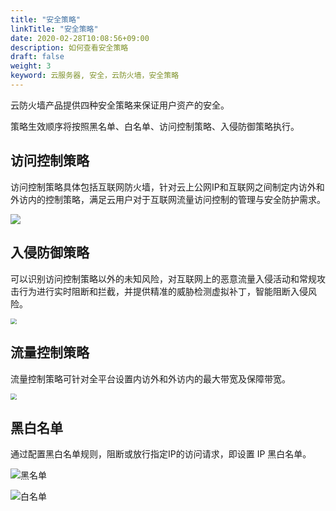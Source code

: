 ```yaml
---
title: "安全策略"
linkTitle: "安全策略"
date: 2020-02-28T10:08:56+09:00
description: 如何查看安全策略
draft: false
weight: 3
keyword: 云服务器, 安全，云防火墙，安全策略
---
```


云防火墙产品提供四种安全策略来保证用户资产的安全。

策略生效顺序将按照黑名单、白名单、访问控制策略、入侵防御策略执行。

## 访问控制策略

访问控制策略具体包括互联网防火墙，针对云上公网IP和互联网之间制定内访外和外访内的控制策略，满足云用户对于互联网流量访问控制的管理与安全防护需求。

![](../_images/firewall.png)

## 入侵防御策略

可以识别访问控制策略以外的未知风险，对互联网上的恶意流量入侵活动和常规攻击行为进行实时阻断和拦截，并提供精准的威胁检测虚拟补丁，智能阻断入侵风险。

<img src="../_images/ips.png" style="zoom:60%;" />

## 流量控制策略

流量控制策略可针对全平台设置内访外和外访内的最大带宽及保障带宽。

<img src="../_images/data_control.png" style="zoom:60%;" />

## 黑白名单

通过配置黑白名单规则，阻断或放行指定IP的访问请求，即设置 IP 黑白名单。

![黑名单](../_images/blacklist.png)

![白名单](../_images/whitelist.png)

